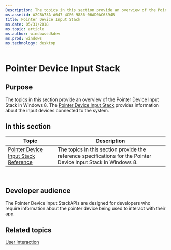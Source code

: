 ```yaml
---
Description: The topics in this section provide an overview of the Pointer Device Input Stack in Windows 8. The Pointer Device Input Stack provides information about the input devices connected to the system.
ms.assetid: A2CBA73A-A647-4CF6-9886-06AD0AC6394B
title: Pointer Device Input Stack
ms.date: 05/31/2018
ms.topic: article
ms.author: windowssdkdev
ms.prod: windows
ms.technology: desktop
---
```


# Pointer Device Input Stack

## Purpose

The topics in this section provide an overview of the Pointer Device Input Stack in Windows 8. The [Pointer Device Input Stack](unifiedinputstack.unified_input_stack) provides information about the input devices connected to the system.

## In this section



| Topic                                                                                | Description                                                                                                                 |
|--------------------------------------------------------------------------------------|-----------------------------------------------------------------------------------------------------------------------------|
| [Pointer Device Input Stack Reference](unified-input-stack-reference.md)<br/> | The topics in this section provide the reference specifications for the Pointer Device Input Stack in Windows 8.<br/> |



 

## Developer audience

The Pointer Device Input StackAPIs are designed for developers who require information about the pointer device being used to interact with their app.

## Related topics

<dl> <dt>

[User Interaction](nodepage.user_interaction)
</dt> </dl>

 

 





